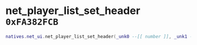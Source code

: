 # net_player_list_set_header `0xFA382FCB`

```lua
natives.net_ui.net_player_list_set_header(_unk0 --[[ number ]], _unk1 --[[ number ]])
```